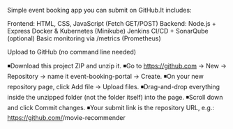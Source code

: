 Simple event booking app you can submit on GitHub.It includes:

Frontend: HTML, CSS, JavaScript (Fetch GET/POST)
Backend: Node.js + Express
Docker & Kubernetes (Minikube)
Jenkins CI/CD + SonarQube (optional)
Basic monitoring via /metrics (Prometheus)


Upload to GitHub (no command line needed)

◾Download this project ZIP and unzip it.
◾Go to https://github.com → New → Repository
  → name it event-booking-portal → Create.
◾On your new repository page, 
click Add file → Upload files.
◾Drag-and-drop everything inside the  unzipped folder  (not the folder       itself) into the page.
◾Scroll down and click Commit changes.
◾Your submit link is the repository URL, e.g.: https://github.com/<your-username>/movie-recommender

